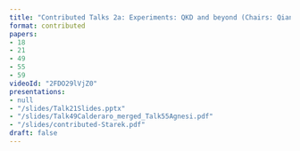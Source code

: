 ```yaml
---
title: "Contributed Talks 2a: Experiments: QKD and beyond (Chairs: Qiang Zhang and Vadim Makarov)"
format: contributed
papers:
- 18
- 21
- 49
- 55
- 59
videoId: "2FDO29lVjZ0"
presentations:
- null
- "/slides/Talk21Slides.pptx"
- "/slides/Talk49Calderaro_merged_Talk55Agnesi.pdf"
- "/slides/contributed-Starek.pdf"
draft: false
---
```


